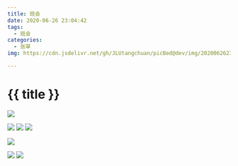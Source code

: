 ```yaml
---
title: 班会
date: 2020-06-26 23:04:42
tags:
  - 班会
categories:
  - 张翠
img: https://cdn.jsdelivr.net/gh/JLUtangchuan/picBed@dev/img/20200626230531.jpg

---
```


# {{ title }}

![](https://cdn.jsdelivr.net/gh/JLUtangchuan/picBed@dev/img/20200627223832.jpg)

![](https://cdn.jsdelivr.net/gh/JLUtangchuan/picBed@dev/img/20200627223844.jpg)
![](https://cdn.jsdelivr.net/gh/JLUtangchuan/picBed@dev/img/20200626230531.jpg)
![](https://cdn.jsdelivr.net/gh/JLUtangchuan/picBed@dev/img/20200626230521.jpg)

![](https://cdn.jsdelivr.net/gh/JLUtangchuan/picBed@dev/img/20200626230615.jpg)

![](https://cdn.jsdelivr.net/gh/JLUtangchuan/picBed@dev/img/20200626230638.jpg)
![](https://cdn.jsdelivr.net/gh/JLUtangchuan/picBed@dev/img/20200626230559.jpg)